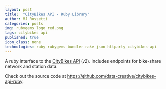 ```yaml
---
layout: post
title:  "CityBikes API - Ruby Library"
author: MJ Rossetti
categories: posts
img: rubygems_logo_red.png
tags: citybikes api
published: true
icon_class: none
technologies: ruby rubygems bundler rake json httparty citybikes-api
---
```


A ruby interface to the [CityBikes API](http://api.citybik.es/v2/) (v2).
 Includes endpoints for bike-share network and station data.

Check out the source code at https://github.com/data-creative/citybikes-api-ruby.

